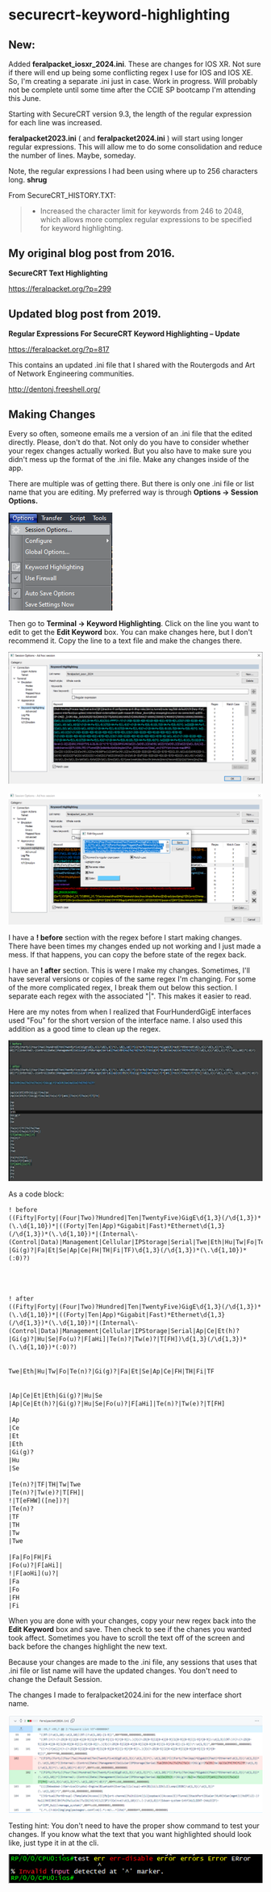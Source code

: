 # securecrt-keyword-highlighting

## New:

Added **feralpacket_iosxr_2024.ini**.  These are changes for IOS XR.  Not sure if there will end up being some conflicting regex I use for IOS and IOS XE.  So, I'm creating a separate .ini just in case.  Work in progress.  Will probably not be complete until some time after the CCIE SP bootcamp I'm attending this June.

Starting with SecureCRT version 9.3, the length of the regular expression for each line was increased.  

**feralpacket2023.ini** ( and **feralpacket2024.ini** ) will start using longer regular expressions.  This will allow me to do some consolidation and reduce the number of lines.  Maybe, someday. 

Note, the regular expressions I had been using where up to 256 characters long.  **shrug**

From SecureCRT_HISTORY.TXT:

  > - Increased the character limit for keywords from 246 to 2048,
  >   which allows more complex regular expressions to be specified
  >  for keyword highlighting.



## My original blog post from 2016.

**SecureCRT Text Highlighting**

https://feralpacket.org/?p=299

## Updated blog post from 2019.

**Regular Expressions For SecureCRT Keyword Highlighting – Update**

https://feralpacket.org/?p=817


This contains an updated .ini file that I shared with the Routergods and Art of Network Engineering communities.

http://dentonj.freeshell.org/

## Making Changes

Every so often, someone emails me a version of an .ini file that the edited directly.  Please, don't do that.  Not only do you have to consider whether your regex changes actually worked.  But you also have to make sure you didn't mess up the format of the .ini file.  Make any changes inside of the app.

There are multiple was of getting there.  But there is only one .ini file or list name that you are editing.  My preferred way is through **Options -> Session Options.**

![Session Options](session_options.png)

Then go to **Terminal -> Keyword Highlighting**.  Click on the line you want to edit to get the **Edit Keyword** box.  You can make changes here, but I don't recommend it.  Copy the line to a text file and make the changes there.  

![Keyword Highlighting](keyword_highlighting.png)

![alt text](edit_keyword.png)

I have a **! before** section with the regex before I start making changes.  There have been times my changes ended up not working and I just made a mess.  If that happens, you can copy the before state of the regex back.

I have an **! after** section.  This is were I make my changes.  Sometimes, I'll have several versions or copies of the same regex I'm changing.  For some of the more complicated regex, I break them out below this section.  I separate each regex with the associated "|".  This makes it easier to read.

Here are my notes from when I realized that FourHunderdGigE interfaces used "Fou" for the short version of the interface name.  I also used this addition as a good time to clean up the regex.

![alt text](editing_regex.png)

As a code block:

```
! before
((Fifty|Forty|(Four|Two)?Hundred|Ten|TwentyFive)GigE\d{1,3}(/\d{1,3})*(\.\d{1,10})*|((Forty|Ten|App)*Gigabit|Fast)*Ethernet\d{1,3}(/\d{1,3})*(\.\d{1,10})*|(Internal\-(Control|Data)|Management|Cellular|IPStorage|Serial|Twe|Eth|Hu|Tw|Fo|Te(n)?|Gi(g)?|Fa|Et|Se|Ap|Ce|FH|TH|Fi|TF)\d{1,3}(/\d{1,3})*(\.\d{1,10})*(:0)?)




! after
((Fifty|Forty|(Four|Two)?Hundred|Ten|TwentyFive)GigE\d{1,3}(/\d{1,3})*(\.\d{1,10})*|((Forty|Ten|App)*Gigabit|Fast)*Ethernet\d{1,3}(/\d{1,3})*(\.\d{1,10})*|(Internal\-(Control|Data)|Management|Cellular|IPStorage|Serial|Ap|Ce|Et(h)?|Gi(g)?|Hu|Se|Fo(u)?|F[aHi]|Te(n)?|Tw(e)?|T[FH])\d{1,3}(/\d{1,3})*(\.\d{1,10})*(:0)?)


Twe|Eth|Hu|Tw|Fo|Te(n)?|Gi(g)?|Fa|Et|Se|Ap|Ce|FH|TH|Fi|TF


|Ap|Ce|Et|Eth|Gi(g)?|Hu|Se
|Ap|Ce|Et(h)?|Gi(g)?|Hu|Se|Fo(u)?|F[aHi]|Te(n)?|Tw(e)?|T[FH]

|Ap
|Ce
|Et
|Eth
|Gi(g)?
|Hu
|Se

|Te(n)?|TF|TH|Tw|Twe
|Te(n)?|Tw(e)?|T[FH]|
!|T[eFHW]([ne])?|
|Te(n)?
|TF
|TH
|Tw
|Twe

|Fa|Fo|FH|Fi
|Fo(u)?|F[aHi]|
!|F[aoHi](u)?|
|Fa
|Fo
|FH
|Fi
```

When you are done with your changes, copy your new regex back into the **Edit Keyword** box and save.  Then check to see if the chanes you wanted took affect.  Sometimes you have to scroll the text off of the screen and back before the changes highlight the new text.

Because your changes are made to the .ini file, any sessions that uses that .ini file or list name will have the updated changes.  You don't need to change the Default Session.

The changes I made to feralpacket2024.ini for the new interface short name.

![alt text](feralpacket2024_change.png)

Testing hint:  You don't need to have the proper show command to test your changes.  If you know what the text that you want highlighted should look like, just type it in at the cli.

![alt text](cli_test.png)


